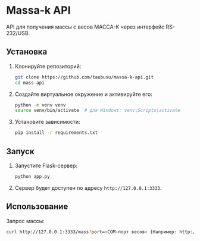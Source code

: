 # Massa-k API

API для получения массы с весов МАССА-К через интерфейс RS-232/USB.

## Установка

1. Клонируйте репозиторий:
    ```sh
    git clone https://github.com/taubusu/massa-k-api.git
    cd mass-api
    ```

2. Создайте виртуальное окружение и активируйте его:
    ```sh
    python -m venv venv
    source venv/bin/activate  # для Windows: venv\Scripts\activate
    ```

3. Установите зависимости:
    ```sh
    pip install -r requirements.txt
    ```

## Запуск

1. Запустите Flask-сервер:
    ```sh
    python app.py
    ```

2. Сервер будет доступен по адресу `http://127.0.0.1:3333`.

## Использование

Запрос массы:
```sh
curl http://127.0.0.1:3333/mass?port=<COM-порт весов> (Например: http://127.0.0.1:3333/mass?port=СOM3)

